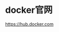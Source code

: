 <!--
 * @Author: guanjiajun www.guanjiajun@ewake.com
 * @Date: 2023-04-01 17:06:56
 * @LastEditors: guanjiajun www.guanjiajun@ewake.com
 * @LastEditTime: 2023-04-01 17:07:43
 * @FilePath: \studys\programming\docker\简介.md
 * @Description: 这是默认设置,请设置`customMade`, 打开koroFileHeader查看配置 进行设置: https://github.com/OBKoro1/koro1FileHeader/wiki/%E9%85%8D%E7%BD%AE
-->
# docker官网
<https://hub.docker.com>
